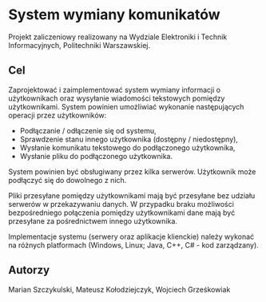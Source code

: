 # System wymiany komunikatów #

Projekt zaliczeniowy realizowany na Wydziale Elektroniki i Technik Informacyjnych, Politechniki Warszawskiej.

## Cel ##
Zaprojektować i zaimplementować system wymiany informacji o użytkownikach oraz wysyłanie wiadomości tekstowych pomiędzy użytkownikami. System powinien umożliwiać wykonanie następujących operacji przez użytkowników:

  * Podłączanie / odłączenie się od systemu,
  * Sprawdzenie stanu innego użytkownika (dostępny / niedostępny),
  * Wysłanie komunikatu tekstowego do podłączonego użytkownika,
  * Wysłanie pliku do podłączonego użytkownika.

System powinien być obsługiwany przez kilka serwerów. Użytkownik może podłączyć się do dowolnego z nich.

Pliki przesyłane pomiędzy użytkownikami mają być przesyłane bez udziału serwerów w przekazywaniu danych. W przypadku braku możliwości bezpośredniego połączenia pomiędzy użytkownikami dane mają być przesyłane za pośrednictwem innego użytkownika.

Implementacje systemu (serwery oraz aplikacje klienckie) należy wykonać na różnych platformach (Windows, Linux; Java, C++, C# - kod zarządzany).

## Autorzy ##
Marian Szczykulski,
Mateusz Kołodziejczyk,
Wojciech Grześkowiak
